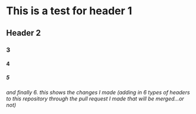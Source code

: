 # This is a test for header 1
## Header 2
### 3
#### 4
##### 5
###### and finally 6. this shows the changes I made (adding in 6 types of headers to this repository through the pull request I made that will be merged...or not)
